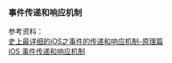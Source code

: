### 事件传递和响应机制

参考资料：  
[史上最详细的iOS之事件的传递和响应机制-原理篇](https://www.jianshu.com/p/2e074db792ba)    
[iOS 事件传递和响应机制](https://juejin.im/entry/58451fff61ff4b006c36eba6)  
